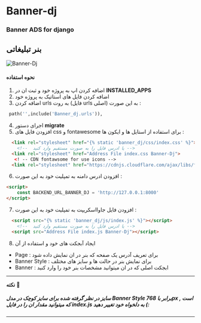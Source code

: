 # Banner-dj
### Banner ADS for django
## بنر تبلیغاتی

![Banner-Dj](https://s6.uupload.ir/files/pizzle_-_google_chrome_8_13_2022_9_28_21_pm_(2)_lwvq.png)

#### نحوه استفاده
1. اضافه کردن اپ به پروژه خود و ثبت ان در **INSTALLED_APPS**
2. اضافه کردن فایل های استاتیک به پروژه خود
3. اضافه کردن urls به روت  (فایل urls اصلی) به این صورت :
 ```python
  path('',include('Banner_dj.urls')),
```
4. اجرای دستور **migrate**
5. افزودن فایل های css و fontawesome برای استفاده از استایل ها و ایکون ها :
```html
  <link rel="stylesheet" href="{% static 'banner_dj/css/index.css' %}">
    <!--  یا ادرس فایل را به صورت مستقیم وارد کنید -->
  <link rel="stylesheet" href="Address File index.css Banner-Dj">
   <! -- CDN fontawsome for use icons -->
  <link rel="stylesheet" href="https://cdnjs.cloudflare.com/ajax/libs/font-awesome/4.7.0/css/font-awesome.min.css">
```
6.  افزودن ادرس دامنه به تمپلیت خود به این صورت :
```html 
<script>
    const BACKEND_URL_BANNER_DJ = 'http://127.0.0.1:8000'
</script>
```
7. افزودن فایل جاوااسکریپت به تمپلیت خود به این صورت :
```html
  <script src="{% static 'banner_dj/js/index.js' %}"></script>
    <!--  یا ادرس فایل را به صورت مستقیم وارد کنید --> 
  <script src="Address File index.js Banner-Dj"></script>
```
8. ایجاد آبجکت های خود و استفاده از آن
- Page : برای تعریف آدرس یک صفحه که بنر در ان نمایش داده شود
- Banner Style :  برای نمایش بنر در حالت ها و سایز های مختلف
- Banner : ابجکت اصلی که در ان میتوانید مشخصات بنر خود را وارد کنید

---
**نکته** 📝 
#####  سایز در نظر گرفته شده برای سایز کوچک در مدل _Banner Style_ برابر با _768px_ است , که میتوانید مقدار ان را در فایل _index.js_ به دلخواه خود تغییر دهید (:
---
